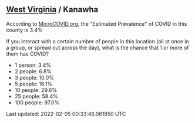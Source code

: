 
## [West Virginia](/united-states/west-virginia) / Kanawha

According to [MicroCOVID.org](http://microcovid.org),
the "Estimated Prevalence" of COVID in this county is 3.4%

If you interact with a certain number of people in this location
(all at once in a group, or spread out across the day), what is the chance that
1 or more of them has COVID?

- 1 person: 3.4%
- 2 people: 6.8%
- 3 people: 10.0%
- 5 people: 16.1%
- 10 people: 29.6%
- 25 people: 58.4%
- 100 people: 97.0%

Last updated: 2022-02-05 00:33:46.061850 UTC
